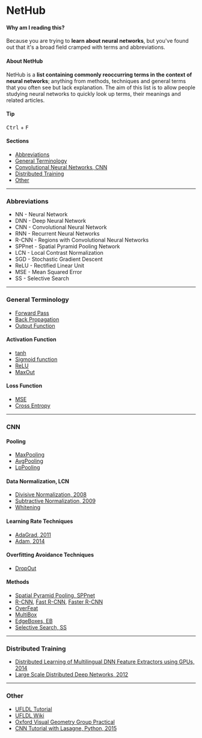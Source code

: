 # NetHub

#### Why am I reading this?
Because you are trying to **learn about neural networks**, but you've found out that it's a broad field cramped with terms and abbreviations.

#### About NetHub
NetHub is a  **list containing commonly reoccurring terms in the context of neural networks**; anything from methods, techniques and general terms that you often see but lack explanation. The aim of this list is to allow people studying neural networks to quickly look up terms, their meanings and related articles.

#### Tip
<kbd>Ctrl</kbd> + <kbd>F</kbd>

#### Sections
* [Abbreviations](#abbreviations)
* [General Terminology](#general-terminology)
* [Convolutional Neural Networks, CNN](#cnn)
* [Distributed Training](#distributed-training)
* [Other](#other)

---

### Abbreviations
* NN - Neural Network
* DNN - Deep Neural Network
* CNN - Convolutional Neural Network
* RNN - Recurrent Neural Networks
* R-CNN - Regions with Convolutional Neural Networks
* SPPnet - Spatial Pyramid Pooling Network
* LCN - Local Contrast Normalization
* SGD - Stochastic Gradient Descent
* ReLU - Rectified Linear Unit
* MSE - Mean Squared Error
* SS - Selective Search

---

### General Terminology
* [Forward Pass]()
* [Back Propagation]()
* [Output Function]()

#### Activation Function
* [tanh]()
* [Sigmoid function]()
* [ReLU]()
* [MaxOut]()

#### Loss Function
* [MSE]()
* [Cross Entropy]()

---

### CNN

#### Pooling
* [MaxPooling]()
* [AvgPooling]()
* [LpPooling]()

#### Data Normalization, LCN
* [Divisive Normalization, 2008](http://journals.plos.org/ploscompbiol/article?id=10.1371/journal.pcbi.0040027)
* [Subtractive Normalization, 2009](http://yann.lecun.com/exdb/publis/pdf/jarrett-iccv-09.pdf)
* [Whitening]()

#### Learning Rate Techniques
* [AdaGrad, 2011](http://stanford.edu/~jduchi/projects/DuchiHaSi10_colt.pdf)
* [Adam, 2014](http://stanford.edu/~jduchi/projects/DuchiHaSi10_colt.pdf)

#### Overfitting Avoidance Techniques
* [DropOut]()

#### Methods
* [Spatial Pyramid Pooling, SPPnet](http://arxiv.org/abs/1406.4729)
* [R-CNN](http://arxiv.org/abs/1311.2524), [Fast R-CNN](http://arxiv.org/abs/1504.08083), [Faster R-CNN](http://arxiv.org/abs/1506.01497)
* [OverFeat](TODO)
* [MultiBox](TODO)
* [EdgeBoxes, EB](TODO)
* [Selective Search, SS](http://dl.acm.org/citation.cfm?id=2509382)

---

### Distributed Training
* [Distributed Learning of Multilingual DNN Feature Extractors using GPUs, 2014](https://www.cs.cmu.edu/~ymiao/pub/dist_draft_final.pdf)
* [Large Scale Distributed Deep Networks, 2012](http://research.google.com/archive/large_deep_networks_nips2012.html)

---

### Other
* [UFLDL Tutorial](http://deeplearning.stanford.edu/tutorial/)
* [UFLDL Wiki](http://deeplearning.stanford.edu/wiki/index.php/UFLDL_Tutorial)
* [Oxford Visual Geometry Group Practical](http://www.robots.ox.ac.uk/~vgg/practicals/cnn/#part1-4)
* [CNN Tutorial with Lasagne, Python, 2015](http://blog.christianperone.com/2015/08/convolutional-neural-networks-and-feature-extraction-with-python/)
